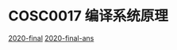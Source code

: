 
# COSC0017 编译系统原理

[2020-final](/resources/grade-3/COSC0017/2020.pdf)
[2020-final-ans](/resources/grade-3/COSC0017/2020_ans.pdf)
